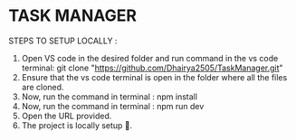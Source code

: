 # TASK MANAGER

STEPS TO SETUP LOCALLY : 

1) Open VS code in the desired folder and run command in the vs code terminal:
     git clone "https://github.com/Dhairya2505/TaskManager.git"
2) Ensure that the vs code terminal is open in the folder where all the files are cloned.
3) Now, run the command in terminal :
     npm install
4) Now, run the command in terminal :
      npm run dev
5) Open the URL provided.
6) The project is locally setup 🎉.
